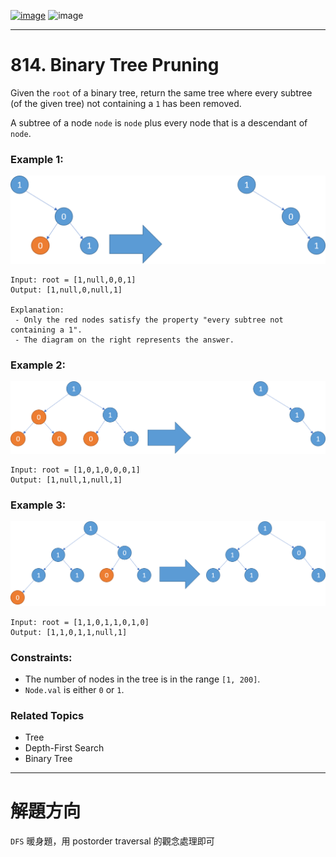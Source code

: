 [![image](https://img.shields.io/badge/Leetcode-Link-blue?logo=leetcode)](https://leetcode.com/problems/binary-tree-pruning/)
![image](https://img.shields.io/badge/Difficulty-Medium-yellow)

---

# 814. Binary Tree Pruning

Given the `root` of a binary tree, return the same tree where every subtree (of the given tree) not containing a `1` has been removed.

A subtree of a node `node` is `node` plus every node that is a descendant of `node`.

### Example 1:

![image](./image/1028_2.png)

```
Input: root = [1,null,0,0,1]
Output: [1,null,0,null,1]

Explanation: 
 - Only the red nodes satisfy the property "every subtree not containing a 1".
 - The diagram on the right represents the answer.
```

### Example 2:

![image](./image/1028_1.png)

```
Input: root = [1,0,1,0,0,0,1]
Output: [1,null,1,null,1]
```

### Example 3:

![image](./image/1028.png)

```
Input: root = [1,1,0,1,1,0,1,0]
Output: [1,1,0,1,1,null,1]
```

### Constraints:

- The number of nodes in the tree is in the range `[1, 200]`.
- `Node.val` is either `0` or `1`.

### Related Topics

- Tree
- Depth-First Search
- Binary Tree
  
---

# 解題方向

`DFS` 暖身題，用 postorder traversal 的觀念處理即可